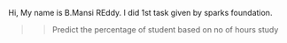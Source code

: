 Hi, My name is B.Mansi REddy. I did 1st task given by sparks foundation.

>>Predict the percentage of student based on no of hours study
